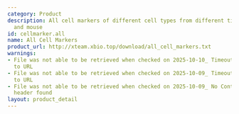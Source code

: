 ```yaml
---
category: Product
description: All cell markers of different cell types from different tissues in human
  and mouse
id: cellmarker.all
name: All Cell Markers
product_url: http://xteam.xbio.top/download/all_cell_markers.txt
warnings:
- File was not able to be retrieved when checked on 2025-10-10_ Timeout connecting
  to URL
- File was not able to be retrieved when checked on 2025-10-09_ Timeout connecting
  to URL
- File was not able to be retrieved when checked on 2025-10-09_ No Content-Length
  header found
layout: product_detail
---
```

